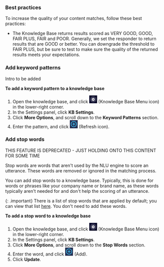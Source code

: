 
### Best practices

To increase the quality of your content matches, follow these best practices:

* The Knowledge Base returns results scored as VERY GOOD, GOOD, FAIR PLUS, FAIR and POOR. Generally, we set the responder to return results that are GOOD or better. You can downgrade the threshold to FAIR PLUS, but be sure to test to make sure the quality of the returned results meets your expectations.


### Add keyword patterns

Intro to be added

**To add a keyword pattern to a knowledge base**
1. Open the knowledge base, and click <img style="width:25px" src="img/ConvoBuilder/icon_kb_settings.png"> (Knowledge Base Menu icon) in the lower-right corner.
2. In the Settings panel, click **KB Settings**.
3. Click **More Options**, and scroll down to the **Keyword Patterns** section.
4. Enter the pattern, and click <img style="width:25px" src="img/ConvoBuilder/icon_kb_add.png"> (Refresh icon).

### Add stop words

THIS FEATURE IS DEPRECATED - JUST HOLDING ONTO THIS CONTENT FOR SOME TIME

Stop words are words that aren't used by the NLU engine to score an utterance. These words are removed or ignored in the matching process.

You can add stop words to a knowledge base. Typically, this is done for words or phrases like your company name or brand name, as these words typically aren't needed for and don't help the scoring of an utterance.

{: .important}
There is a list of stop words that are applied by default; you can view that list [here](conversation-builder-best-practices-train-tune-nlu.html#nlu-stop-words). You don't need to add these words.

**To add a stop word to a knowledge base**
1. Open the knowledge base, and click <img style="width:25px" src="img/ConvoBuilder/icon_kb_settings.png"> (Knowledge Base Menu icon) in the lower-right corner.
2. In the Settings panel, click **KB Settings**.
3. Click **More Options**, and scroll down to the **Stop Words** section.
4. Enter the word, and click <img style="width:25px" src="img/ConvoBuilder/icon_kb_add.png"> (Add).
5. Click **Update**.